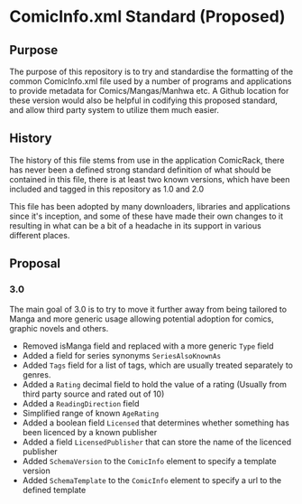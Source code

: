 # ComicInfo.xml Standard (Proposed)

## Purpose
The purpose of this repository is to try and standardise the formatting of the common ComicInfo.xml file used by a number of programs and applications to provide metadata for Comics/Mangas/Manhwa etc.  A Github location for these version would also be helpful in codifying this proposed standard, and allow third party system to utilize them much easier.

## History
The history of this file stems from use in the application ComicRack, there has never been a defined strong standard definition of what should be contained in this file, there is at least two known versions, which have been included and tagged in this repository as 1.0 and 2.0

This file has been adopted by many downloaders, libraries and applications since it's inception, and some of these have made their own changes to it resulting in what can be a bit of a headache in its support in various different places.

## Proposal
### 3.0
The main goal of 3.0 is to try to move it further away from being tailored to Manga and more generic usage allowing potential adoption for comics, graphic novels and others.
* Removed isManga field and replaced with a more generic `Type` field
* Added a field for series synonyms `SeriesAlsoKnownAs`
* Added `Tags` field for a list of tags, which are usually treated separately to genres.
* Added a `Rating` decimal field to hold the value of a rating (Usually from third party source and rated out of 10)
* Added a `ReadingDirection` field
* Simplified range of known `AgeRating`
* Added a boolean field `Licensed` that determines whether something has been licenced by a known publisher
* Added a field `LicensedPublisher` that can store the name of the licenced publisher
* Added `SchemaVersion` to the `ComicInfo` element to specify a template version
* Added `SchemaTemplate` to the `ComicInfo` element to specify a url to the defined template